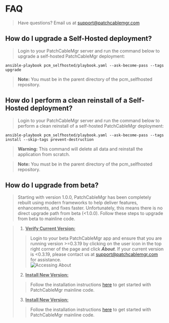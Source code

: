 # FAQ
> Have questions?  Email us at [support@patchcablemgr.com](mailto:support@patchcablemgr.com)

## How do I upgrade a Self-Hosted deployment?
> Login to your PatchCableMgr server and run the command below to upgrade a self-hosted PatchCableMgr deployment:

```
ansible-playbook pcm_selfhosted/playbook.yaml --ask-become-pass --tags upgrade
```

> **Note:** You must be in the parent directory of the pcm_selfhosted repository.

## How do I perform a clean reinstall of a Self-Hosted deployment?
> Login to your PatchCableMgr server and run the command below to perform a clean reinstall of a self-hosted PatchCableMgr deployment:

```
ansible-playbook pcm_selfhosted/playbook.yaml --ask-become-pass --tags install --skip-tags prevent-destruction
```

> **Warning:** This command will delete all data and reinstall the application from scratch.

> **Note:** You must be in the parent directory of the pcm_selfhosted repository.


## How do I upgrade from beta?
> Starting with version 1.0.0, PatchCableMgr has been completely rebuilt using modern frameworks to help deliver features, enhancements, and fixes faster.  Unfortunately, this means there is no direct upgrade path from beta (<1.0.0).  Follow these steps to upgrade from beta to mainline code.

> 1. <u>**Verify Current Version:**</u>
>> Login to your beta PatchCableMgr app and ensure that you are running version >=0.3.19 by clicking on the user icon in the top right corner of the page and click ***About***.  If your current version is <0.3.19, please contact us at [support@patchcablemgr.com](mailto:support@patchcablemgr.com) for assistance.\
>> ![Accessing About](https://pcm-documentation-images.s3.us-west-2.amazonaws.com/public/Beta_Accessing_About.PNG "Accessing About")
> 2. <u>**Install New Version:**</u>
>> Follow the installation instructions [here](https://patchcablemgr.readthedocs.io/en/main/installation/) to get started with PatchCableMgr mainline code.
> 3. <u>**Install New Version:**</u>
>> Follow the installation instructions [here](https://patchcablemgr.readthedocs.io/en/main/installation/) to get started with PatchCableMgr mainline code.